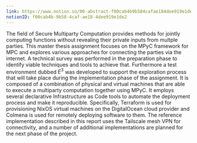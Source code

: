 ```yaml
---
link: https://www.notion.so/00-abstract-f00cab4b9b584cafae184dee919e1de2
notionID: f00cab4b-9b58-4caf-ae18-4dee919e1de2
---
```


The field of Secure Multiparty Computation provides methods for jointly computing functions without revealing their private inputs from multple parties. This master thesis assignment focuses on the MPyC framework for MPC and explores various approaches for connecting the parties via the internet. A technical survey was performed in the preparation phase to identify viable techniques and tools to achieve that. Furthermore a test environment dubbed $E^3$ was developed to support the exploration process that will take place during the implementation phase of the assignment. It is composed of a combination of physical and virtual machines that are able to execute a multiparty computation together using MPyC. It employs several declarative Infrastructure as Code tools to automate the deployment process and make it reproducible. Specifically, Terraform is used for provisioning NixOS virtual machines on the DigitalOcean cloud provider and Colmena is used for remotely deploying software to them. The reference implementation described in this report uses the Tailscale mesh VPN for connectivity, and a number of additional implementations are planned for the next phase of the project.


